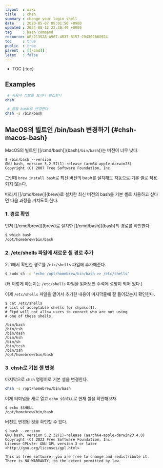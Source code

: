```yaml
---
layout  : wiki
title   : chsh
summary : change your login shell
date    : 2020-05-07 08:01:50 +0900
updated : 2024-08-12 22:30:49 +0900
tag     : bash command
resource: AE/213528-A967-4B37-8157-C04302668924
toc     : true
public  : true
parent  : [[/cmd]]
latex   : false
---
```

* TOC
{:toc}

## Examples

```sh
 # 사용자 정보를 보거나 편집한다
chsh

 # 셸을 bash로 변경한다
chsh -s /bin/bash
```

## MacOS의 빌트인 /bin/bash 변경하기 {#chsh-macos-bash}

MacOS의 빌트인 [[/cmd/bash]]{bash(`/bin/bash`)}는 버전이 너무 낮다.

```
$ /bin/bash --version
GNU bash, version 3.2.57(1)-release (arm64-apple-darwin23)
Copyright (C) 2007 Free Software Foundation, Inc.
```

그런데 `brew install bash`로 최신 버전의 bash를 설치해도 자동으로 기본 셸로 적용되지 않는다.


따라서 [[/cmd/brew]]{brew}로 설치한 최신 버전의 bash를 기본 셸로 사용하고 싶다면 다음 과정을 거치도록 한다.

### 1. 경로 확인

먼저 [[/cmd/brew]]{brew}로 설치한 [[/cmd/bash]]{bash}의 경로를 확인한다.

```bash
$ which bash
/opt/homebrew/bin/bash
```

### 2. /etc/shells 파일에 새로운 셸 경로 추가

2\. 1에서 확인한 경로를 `/etc/shells` 파일에 추가해준다.

```bash
$ sudo sh -c 'echo /opt/homebrew/bin/bash >> /etc/shells'
```

(왜 이렇게 하는지는 `/etc/shells` 파일을 읽어보면 주석에 설명이 되어 있다.)

이제 `/etc/shells` 파일을 열어서 추가한 내용이 마지막줄에 잘 들어갔는지 확인한다.

```
$ cat /etc/shells
# List of acceptable shells for chpass(1).
# Ftpd will not allow users to connect who are not using
# one of these shells.

/bin/bash
/bin/csh
/bin/dash
/bin/ksh
/bin/sh
/bin/tcsh
/bin/zsh
/opt/homebrew/bin/bash
```

### 3. chsh로 기본 셸 변경

마지막으로 `chsh` 명령어로 기본 셸을 변경한다.

```bash
chsh -s /opt/homebrew/bin/bash
```

이제 터미널을 새로 열고 `echo $SHELL`로 현재 셸을 확인해보자.

```
$ echo $SHELL
/opt/homebrew/bin/bash
```

버전도 변경된 것을 확인할 수 있다.

```
$ bash --version
GNU bash, version 5.2.32(1)-release (aarch64-apple-darwin23.4.0)
Copyright (C) 2022 Free Software Foundation, Inc.
License GPLv3+: GNU GPL version 3 or later <http://gnu.org/licenses/gpl.html>

This is free software; you are free to change and redistribute it.
There is NO WARRANTY, to the extent permitted by law.
```


